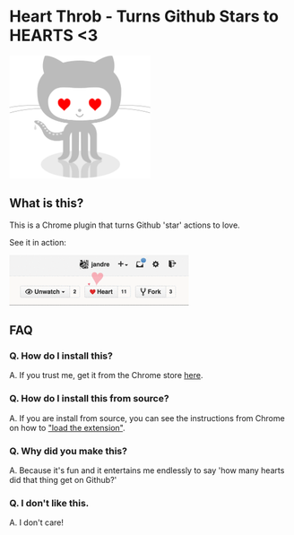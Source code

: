 # Heart Throb - Turns Github Stars to HEARTS <3

<img src="https://raw.githubusercontent.com/jandre/heartthrob/master/logo.png" width="50%"/>

## What is this?

This is a Chrome plugin that turns Github 'star' actions to love. 

See it in action: 

![screenshot](https://raw.githubusercontent.com/jandre/heartthrob/master/screenshot.gif)

## FAQ

### Q. How do I install this?

A. If you trust me, get it from the Chrome store [here](https://chrome.google.com/webstore/detail/github-heart-throb/nlabeldifnjcmojijjihlmpmoogjeocn").

### Q. How do I install this from source?

A. If you are install from source, you can see the instructions from Chrome on how to ["load the extension"](https://developer.chrome.com/extensions/getstarted).

### Q. Why did you make this? 

A. Because it's fun and it entertains me endlessly to say 'how many hearts did that thing get on Github?' 

### Q. I don't like this.

A. I don't care!
